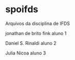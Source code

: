 # spoifds
Arquivos da disciplina de IFDS

jonathan de brito fink aluno 1


Daniel S. Rinaldi aluno 2


Julia Nicoa aluno 3



